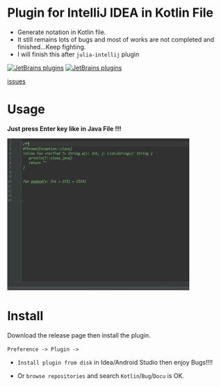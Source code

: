# Plugin for IntelliJ IDEA in Kotlin File

- Generate notation in Kotlin file.
- It still remains lots of bugs and most of works are not completed and finished...Keep fighting.
- I will finish this after `julia-intellij` plugin

[![JetBrains plugins](https://img.shields.io/jetbrains/plugin/v/9781-bugkotlindocument.svg?style=flat-square)](https://plugins.jetbrains.com/plugin/9781-bugkotlindocument)
[![JetBrains plugins](https://img.shields.io/jetbrains/plugin/d/9781-bugkotlindocument.svg?style=flat-square)](https://plugins.jetbrains.com/plugin/9781-bugkotlindocument)

[issues](https://github.com/zxj5470/BugKotlinDocument/issues)

# Usage 

**Just press Enter key like in Java File !!!**

![gif](images/pic01.gif) 

# Install
Download the release page then install the plugin.

`Preference -> Plugin ->`

- `Install plugin from disk` in Idea/Android Studio
then enjoy Bugs!!!!

- Or `browse repositories` and search `Kotlin`/`Bug`/`Docu` is OK.